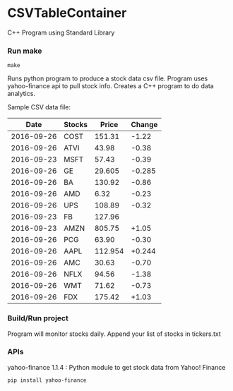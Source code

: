 # CSVTableContainer
C++ Program using Standard Library

### Run make
```
make
```

Runs python program to produce a stock data csv file. Program uses yahoo-finance api to pull stock info.
Creates a C++ program to do data analytics.

Sample CSV data file:

| Date| Stocks| Price| Change | 
| --- | --- | --- | ---  | 
| 2016-09-26| COST| 151.31| -1.22 | 
| 2016-09-26| ATVI| 43.98| -0.38 | 
| 2016-09-23| MSFT| 57.43| -0.39 | 
| 2016-09-26| GE| 29.605| -0.285 | 
| 2016-09-26| BA| 130.92| -0.86 | 
| 2016-09-26| AMD| 6.32| -0.23 | 
| 2016-09-26| UPS| 108.89| -0.32 | 
| 2016-09-23| FB| 127.96|  | 
| 2016-09-23| AMZN| 805.75| +1.05 | 
| 2016-09-26| PCG| 63.90| -0.30 | 
| 2016-09-26| AAPL| 112.954| +0.244 | 
| 2016-09-26| AMC| 30.63| -0.70 | 
| 2016-09-26| NFLX| 94.56| -1.38 | 
| 2016-09-26| WMT| 71.62| -0.73 | 
| 2016-09-26| FDX| 175.42| +1.03 | 

### Build/Run project

Program will monitor stocks daily. Append your list of stocks in tickers.txt

### APIs
yahoo-finance 1.1.4 : Python module to get stock data from Yahoo! Finance

```
pip install yahoo-finance
```

